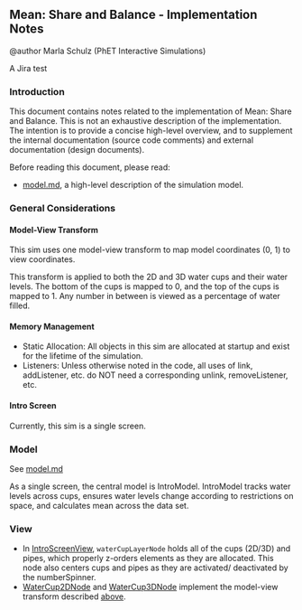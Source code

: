 ## Mean: Share and Balance - Implementation Notes

@author Marla Schulz (PhET Interactive Simulations)

A Jira test

### Introduction

This document contains notes related to the implementation of Mean: Share and Balance. This is not an exhaustive
description of the implementation. The intention is to provide a concise high-level overview, and to supplement the
internal documentation (source code comments) and external documentation (design documents).

Before reading this document, please read:

- [model.md](https://github.com/phetsims/mean-share-and-balance/blob/main/doc/model.md), a high-level description of the
  simulation model.

### General Considerations

#### Model-View Transform

This sim uses one model-view transform to map model coordinates (0, 1) to view coordinates.

This transform is applied to both the 2D and 3D water cups and their water levels. The bottom of the cups is mapped to
0, and the top of the cups is mapped to 1. Any number in between is viewed as a percentage of water filled.

#### Memory Management

- Static Allocation: All objects in this sim are allocated at startup and exist for the lifetime of the simulation.
- Listeners: Unless otherwise noted in the code, all uses of link, addListener, etc. do NOT need a corresponding unlink,
  removeListener, etc.

#### Intro Screen

Currently, this sim is a single screen.

### Model

See [model.md](https://github.com/phetsims/mean-share-and-balance/blob/main/doc/model.md)

As a single screen, the central model is IntroModel. IntroModel tracks water levels across cups, ensures water levels
change according to restrictions on space, and calculates mean across the data set.

### View

- In
  [IntroScreenView](https://github.com/phetsims/mean-share-and-balance/blob/main/js/intro/view/IntroScreenView.ts), `waterCupLayerNode`
  holds all of the cups (2D/3D) and pipes, which properly z-orders elements as they are allocated. This node also
  centers cups and pipes as they are activated/ deactivated by the numberSpinner.
- [WaterCup2DNode](https://github.com/phetsims/mean-share-and-balance/blob/main/js/intro/view/WaterCup2DNode.ts)
  and [WaterCup3DNode](https://github.com/phetsims/mean-share-and-balance/blob/main/js/intro/view/WaterCup3DNode.ts)
  implement the model-view transform described [above](#model-view-transform).
